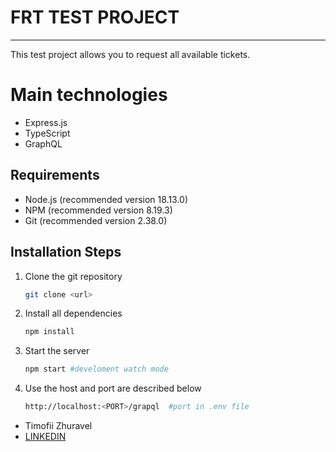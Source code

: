 # FRT TEST PROJECT
***


This test project allows you to request all available tickets.  

# Main technologies

- Express.js
- TypeScript
- GraphQL

## Requirements
- Node.js (recommended version 18.13.0)
- NPM (recommended version 8.19.3)
- Git (recommended version 2.38.0)
## Installation Steps

1. Clone the git repository
   ```bash 
   git clone <url>
   ```
2. Install all dependencies
   ```bash 
   npm install
   ```
3. Start the server
   ```bash 
   npm start #develoment watch mode
   ```
4. Use the host and port are described below
   ```bash 
   http://localhost:<PORT>/grapql  #port in .env file
   ```   

- Timofii Zhuravel
- [LINKEDIN](https://www.linkedin.com/in/timofii-zhuravel/)